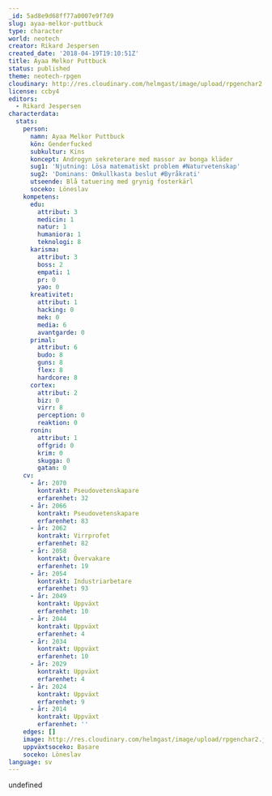 ```yaml
---
_id: 5ad8e9d68ff77a0007e9f7d9
slug: ayaa-melkor-puttbuck
type: character
world: neotech
creator: Rikard Jespersen
created_date: '2018-04-19T19:10:51Z'
title: Ayaa Melkor Puttbuck
status: published
theme: neotech-rpgen
cloudinary: http://res.cloudinary.com/helmgast/image/upload/rpgenchar2.jpg
license: ccby4
editors:
  - Rikard Jespersen
characterdata:
  stats:
    person:
      namn: Ayaa Melkor Puttbuck
      kön: Genderfucked
      subkultur: Kins
      koncept: Androgyn sekreterare med massor av bonga kläder
      sug1: 'Njutning: Lösa matematiskt problem #Naturvetenskap'
      sug2: 'Dominans: Omkullkasta beslut #Byråkrati'
      utseende: Blå tatuering med grynig fosterkärl
      soceko: Löneslav
    kompetens:
      edu:
        attribut: 3
        medicin: 1
        natur: 1
        humaniora: 1
        teknologi: 8
      karisma:
        attribut: 3
        boss: 2
        empati: 1
        pr: 0
        yao: 0
      kreativitet:
        attribut: 1
        hacking: 0
        mek: 0
        media: 6
        avantgarde: 0
      primal:
        attribut: 6
        budo: 8
        guns: 8
        flex: 8
        hardcore: 8
      cortex:
        attribut: 2
        biz: 0
        virr: 8
        perception: 0
        reaktion: 0
      ronin:
        attribut: 1
        offgrid: 0
        krim: 0
        skugga: 0
        gatan: 0
    cv:
      - år: 2070
        kontrakt: Pseudovetenskapare
        erfarenhet: 32
      - år: 2066
        kontrakt: Pseudovetenskapare
        erfarenhet: 83
      - år: 2062
        kontrakt: Virrprofet
        erfarenhet: 82
      - år: 2058
        kontrakt: Övervakare
        erfarenhet: 19
      - år: 2054
        kontrakt: Industriarbetare
        erfarenhet: 93
      - år: 2049
        kontrakt: Uppväxt
        erfarenhet: 10
      - år: 2044
        kontrakt: Uppväxt
        erfarenhet: 4
      - år: 2034
        kontrakt: Uppväxt
        erfarenhet: 10
      - år: 2029
        kontrakt: Uppväxt
        erfarenhet: 4
      - år: 2024
        kontrakt: Uppväxt
        erfarenhet: 9
      - år: 2014
        kontrakt: Uppväxt
        erfarenhet: ''
    edges: []
    image: http://res.cloudinary.com/helmgast/image/upload/rpgenchar2.jpg
    uppväxtsoceko: Basare
    soceko: Löneslav
language: sv
---
```

undefined
